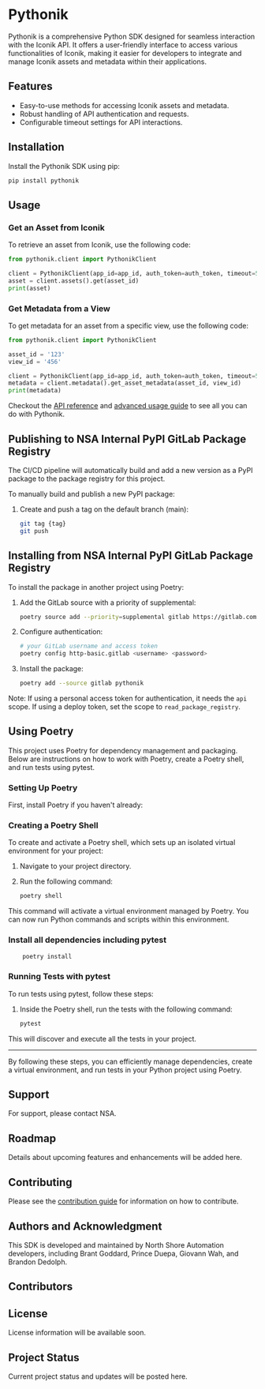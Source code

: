 # Pythonik

Pythonik is a comprehensive Python SDK designed for seamless interaction with
the Iconik API. It offers a user-friendly interface to access various
functionalities of Iconik, making it easier for developers to integrate and
manage Iconik assets and metadata within their applications.

## Features

- Easy-to-use methods for accessing Iconik assets and metadata.
- Robust handling of API authentication and requests.
- Configurable timeout settings for API interactions.

## Installation

Install the Pythonik SDK using pip:

```bash
pip install pythonik
```

## Usage

### Get an Asset from Iconik

To retrieve an asset from Iconik, use the following code:

```python
from pythonik.client import PythonikClient

client = PythonikClient(app_id=app_id, auth_token=auth_token, timeout=5)
asset = client.assets().get(asset_id)
print(asset)
```

### Get Metadata from a View

To get metadata for an asset from a specific view, use the following code:

```python
from pythonik.client import PythonikClient

asset_id = '123'
view_id = '456'

client = PythonikClient(app_id=app_id, auth_token=auth_token, timeout=5)
metadata = client.metadata().get_asset_metadata(asset_id, view_id)
print(metadata)
```

Checkout the [API reference](./docs/API_REFERENCE.md) and [advanced usage guide](./docs/ADVANCED_USAGE.md) to see all you can do with Pythonik.

## Publishing to NSA Internal PyPI GitLab Package Registry

The CI/CD pipeline will automatically build and add a new version as a PyPI package to the package registry for this project.

To manually build and publish a new PyPI package:

1. Create and push a tag on the default branch (main):

   ```bash
   git tag {tag}
   git push
   ```

## Installing from NSA Internal PyPI GitLab Package Registry

To install the package in another project using Poetry:

1. Add the GitLab source with a priority of supplemental:

   ```bash
   poetry source add --priority=supplemental gitlab https://gitlab.com/api/v4/projects/51363622/packages/pypi/simple
   ```

2. Configure authentication:

   ```bash
   # your GitLab username and access token
   poetry config http-basic.gitlab <username> <password>
   ```

3. Install the package:

   ```bash
   poetry add --source gitlab pythonik
   ```

Note: If using a personal access token for authentication, it needs the `api` scope. If using a deploy token, set the scope to `read_package_registry`.

## Using Poetry

This project uses Poetry for dependency management and packaging. Below are instructions on how to work with Poetry, create a Poetry shell, and run tests using pytest.

### Setting Up Poetry

First, install Poetry if you haven't already:

### Creating a Poetry Shell

To create and activate a Poetry shell, which sets up an isolated virtual environment for your project:

1. Navigate to your project directory.
2. Run the following command:

   ```sh
   poetry shell
   ```

This command will activate a virtual environment managed by Poetry. You can now run Python commands and scripts within this environment.

### Install all dependencies including pytest

```sh
    poetry install
```

### Running Tests with pytest

To run tests using pytest, follow these steps:

1. Inside the Poetry shell, run the tests with the following command:

   ```sh
   pytest
   ```

This will discover and execute all the tests in your project.

---

By following these steps, you can efficiently manage dependencies, create a virtual environment, and run tests in your Python project using Poetry.

## Support

For support, please contact NSA.

## Roadmap

Details about upcoming features and enhancements will be added here.

## Contributing

Please see the [contribution guide](./CONTRIBUTING.md) for information on how to contribute.

## Authors and Acknowledgment

This SDK is developed and maintained by North Shore Automation developers,
including Brant Goddard, Prince Duepa, Giovann Wah, and Brandon Dedolph.

## Contributors

## License

License information will be available soon.

## Project Status

Current project status and updates will be posted here.
